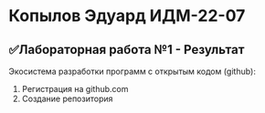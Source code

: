 # Копылов Эдуард ИДМ-22-07
## ✅Лабораторная работа №1 - Результат
Экосистема разработки программ с открытым кодом (github):
1. Регистрация на github.com
2. Создание репозитория
